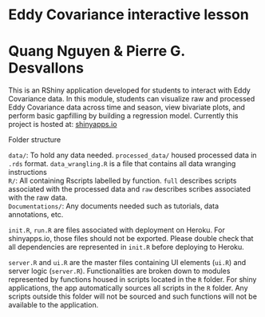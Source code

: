 # Eddy Covariance interactive lesson   
# Quang Nguyen & Pierre G. Desvallons  

This is an RShiny application developed for students to interact with Eddy Covariance data. In this module, students can visualize raw and processed Eddy Covariance data across time and season, view bivariate plots, and perform basic gapfilling by building a regression model. Currently this project is hosted at: [shinyapps.io](https://difuse-dartmouth.shinyapps.io/DIFUSE_2020_EddyCovariance/)  


Folder structure  

`data/`: To hold any data needed. `processed_data/` housed processed data in `.rds` format. `data_wrangling.R` is a file that contains all data wranging instructions       
`R/`: All containing Rscripts labelled by function. `full` describes scripts associated with the processed data and `raw` describes scribes associated with the raw data.  
`Documentations/`: Any documents needed such as tutorials, data annotations, etc.  

`init.R`, `run.R` are files associated with deployment on Heroku. For shinyapps.io, those files should not be exported. Please double check that all dependencies are represented in `init.R` before deploying to Heroku.  

`server.R` and `ui.R` are the master files containing UI elements (`ui.R`) and server logic (`server.R`). Functionalities are broken down to modules represented by functions housed in scripts located in the `R` folder. For shiny applications, the app automatically sources all scripts in the `R` folder. Any scripts outside this folder will not be sourced and such functions will not be available to the application.  


